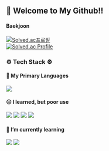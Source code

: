 ## 👋 Welcome to My Github!!

#### Baekjoon     
[![Solved.ac프로필](http://mazassumnida.wtf/api/mini/generate_badge?boj=kkuldangi3)](https://solved.ac/kkuldangi3/)<br/>
[![Solved.ac Profile](http://mazassumnida.wtf/api/v2/generate_badge?boj=kkuldangi3)](https://solved.ac/kkuldangi3/)

### ⚙ Tech Stack ⚙

#### 💪 My Primary Languages
<img src = "https://img.shields.io/badge/Java-007396?style=for-the-badge&logo=JAVA&logoColor=white"/>

#### 😐 I learned, but poor use
<img src = "https://img.shields.io/badge/C-blue?style=for-the-badge&logo=C&logoColor=white"/>  <img src = "https://img.shields.io/badge/HTML-1E8CBE?style=for-the-badge&logo=HTML5&logoColor=white"/>  <img src = "https://img.shields.io/badge/JavaScript-yellow?style=for-the-badge&logo=javascript&logoColor=white"/>  <img src = "https://img.shields.io/badge/Node.js-339933?style=for-the-badge&logo=nodedotjs&logoColor=white"/>


#### 🌱 I’m currently learning 
<img src = "https://img.shields.io/badge/Spring-6DB33F?style=for-the-badge&logo=spring&logoColor=white"/>  <img src = "https://img.shields.io/badge/MySQL-4479A1?style=for-the-badge&logo=mysql&logoColor=white"/>  

<!--
**Martinel2/Martinel2** is a ✨ _special_ ✨ repository because its `README.md` (this file) appears on your GitHub profile.

Here are some ideas to get you started:

- 🔭 I’m currently working on ...
- 🌱 I’m currently learning ...
- 👯 I’m looking to collaborate on ...
- 🤔 I’m looking for help with ...
- 💬 Ask me about ...
- 📫 How to reach me: ...
- 😄 Pronouns: ...
- ⚡ Fun fact: ...
-->
